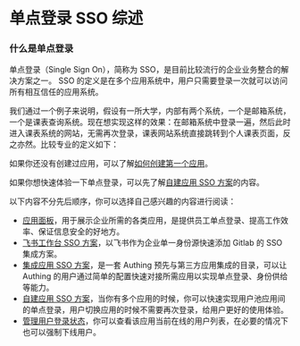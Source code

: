 # 单点登录 SSO 综述

<LastUpdated/>

### 什么是单点登录

单点登录（Single Sign On），简称为 SSO，是目前比较流行的企业业务整合的解决方案之一。 SSO 的定义是在多个应用系统中，用户只需要登录一次就可以访问所有相互信任的应用系统。

我们通过一个例子来说明，假设有一所大学，内部有两个系统，一个是邮箱系统，一个是课表查询系统。现在想实现这样的效果：在邮箱系统中登录一遍，然后此时进入课表系统的网站，无需再次登录，课表网站系统直接跳转到个人课表页面，反之亦然。比较专业的定义如下：

如果你还没有创建过应用，可以了解[如何创建第一个应用](./create-app.md)。

如果你想快速体验一下单点登录，可以先了解[自建应用 SSO 方案](../app/sso.md)的内容。

以下内容不分先后顺序，你可以选择自己感兴趣的内容进行阅读：

- [应用面板](../dashboard/README.md)，用于展示企业所需的各类应用，是提供员工单点登录、提高工作效率、保证信息安全的好地方。
- [飞书工作台 SSO 方案](../lark-sso/README.md)，以飞书作为企业单一身份源快速添加 Gitlab 的 SSO 集成方案。
- [集成应用 SSO 方案](../apn/README.md)，是一套 Authing 预先与第三方应用集成的目录，可以让 Authing 的用户通过简单的配置快速对接所需应用以实现单点登录、身份供给等能力。
- [自建应用 SSO 方案](../app/sso.md)，当你有多个应用的时候，你可以快速实现用户池应用间的单点登录，用户切换应用的时候不需要再次登录，给用户更好的使用体验。
- [管理用户登录状态](../app/session-management.md)，你可以查看该应用当前在线的用户列表，在必要的情况下也可以强制下线用户。
